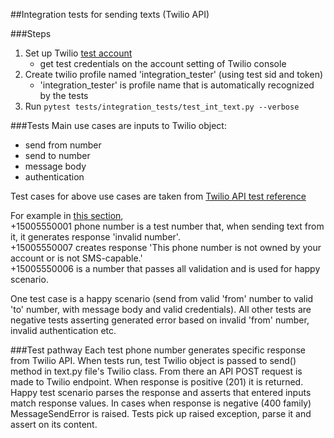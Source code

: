 ##Integration tests for sending texts (Twilio API)

###Steps
1. Set up Twilio [test account](https://www.twilio.com/try-twilio)
    - get test credentials on the account setting of Twilio console
2. Create twilio profile named 'integration_tester' (using test sid and token)
    - 'integration_tester' is profile name that is automatically recognized by the tests
3. Run `pytest tests/integration_tests/test_int_text.py --verbose`

###Tests
Main use cases are inputs to Twilio object:
- send from number
- send to number
- message body
- authentication

Test cases for above use cases are taken from [Twilio API test reference](https://www.twilio.com/docs/iam/test-credentials)


For example in [this section](https://www.twilio.com/docs/iam/test-credentials#test-sms-messages),  
+15005550001 phone number is a test number that, when sending text from it, it generates 
response 'invalid number'.  
+15005550007 creates response 'This phone number is not owned by your account or is not
 SMS-capable.'  
+15005550006 is a number that passes all validation and is used for happy scenario.

One test case is a happy scenario (send from valid 'from' number to valid 'to' number, 
with message body and valid credentials). All other tests are negative tests asserting 
generated error based on invalid 'from' number, invalid authentication etc. 

###Test pathway
Each test phone number generates specific response from Twilio API. When tests run, 
test Twilio object is passed to send() method in text.py file's Twilio class. From there 
an API POST request is made to Twilio endpoint. When response is positive (201) it is 
returned. Happy test scenario parses the response and asserts that entered inputs match 
response values. In cases when response is negative (400 family) MessageSendError is 
raised. Tests pick up raised exception, parse it and assert on its content. 
